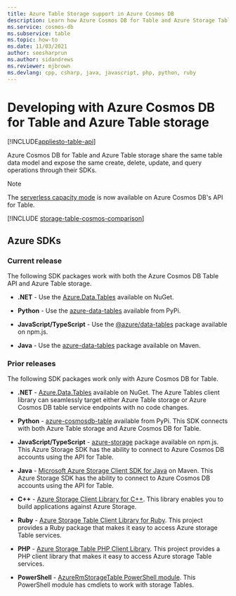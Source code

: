 ```yaml
---
title: Azure Table Storage support in Azure Cosmos DB
description: Learn how Azure Cosmos DB for Table and Azure Storage Tables work together by sharing the same table data model an operations
ms.service: cosmos-db
ms.subservice: table
ms.topic: how-to
ms.date: 11/03/2021
author: seesharprun
ms.author: sidandrews
ms.reviewer: mjbrown
ms.devlang: cpp, csharp, java, javascript, php, python, ruby
---
```


# Developing with Azure Cosmos DB for Table and Azure Table storage
[!INCLUDE[appliesto-table-api](../includes/appliesto-table-api.md)]

Azure Cosmos DB for Table and Azure Table storage share the same table data model and expose the same create, delete, update, and query operations through their SDKs.

> [!NOTE]
> The [serverless capacity mode](../serverless.md) is now available on Azure Cosmos DB's API for Table.

[!INCLUDE [storage-table-cosmos-comparison](../../../includes/storage-table-cosmos-comparison.md)]

## Azure SDKs

### Current release

The following SDK packages work with both the Azure Cosmos DB Table API and Azure Table storage.

* **.NET** - Use the [Azure.Data.Tables](https://www.nuget.org/packages/Azure.Data.Tables/) available on NuGet.

* **Python** - Use the [azure-data-tables](https://pypi.org/project/azure-data-tables/) available from PyPi.

* **JavaScript/TypeScript** - Use the [@azure/data-tables](https://www.npmjs.com/package/@azure/data-tables) package available on npm.js.  

* **Java** - Use the [azure-data-tables](https://mvnrepository.com/artifact/com.azure/azure-data-tables/12.0.0) package available on Maven.

### Prior releases

The following SDK packages work only with Azure Cosmos DB for Table.

* **.NET** - [Azure.Data.Tables](https://www.nuget.org/packages/Azure.Data.Tables/) available on NuGet.  The Azure Tables client library can seamlessly target either Azure Table storage or Azure Cosmos DB table service endpoints with no code changes.

* **Python** - [azure-cosmosdb-table](https://pypi.org/project/azure-cosmosdb-table/) available from PyPi. This SDK connects with both Azure Table storage and Azure Cosmos DB for Table.

* **JavaScript/TypeScript** - [azure-storage](https://www.npmjs.com/package/azure-storage) package available on npm.js. This Azure Storage SDK has the ability to connect to Azure Cosmos DB accounts using the API for Table.

* **Java** - [Microsoft Azure Storage Client SDK for Java](https://mvnrepository.com/artifact/com.microsoft.azure/azure-storage) on Maven. This Azure Storage SDK has the ability to connect to Azure Cosmos DB accounts using the API for Table.

* **C++**  - [Azure Storage Client Library for C++](https://github.com/Azure/azure-storage-cpp/). This library enables you to build applications against Azure Storage.

* **Ruby** - [Azure Storage Table Client Library for Ruby](https://github.com/azure/azure-storage-ruby/tree/master/table). This project provides a Ruby package that makes it easy to access Azure storage Table services.

* **PHP** - [Azure Storage Table PHP Client Library](https://github.com/Azure/azure-storage-php/tree/master/azure-storage-table). This project provides a PHP client library that makes it easy to access Azure storage Table services.

* **PowerShell** - [AzureRmStorageTable PowerShell module](https://www.powershellgallery.com/packages/AzureRmStorageTable). This PowerShell module has cmdlets to work with storage Tables.
